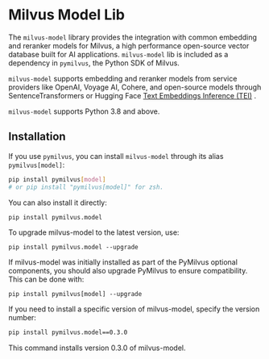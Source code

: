 # Milvus Model Lib

The `milvus-model` library provides the integration with common embedding and reranker models for Milvus, a high performance open-source vector database built for AI applications.  `milvus-model` lib is included as a dependency in `pymilvus`, the Python SDK of Milvus.

`milvus-model` supports embedding and reranker models from service providers like OpenAI, Voyage AI, Cohere, and open-source models through SentenceTransformers or Hugging Face [Text Embeddings Inference (TEI)](https://github.com/huggingface/text-embeddings-inference) .

`milvus-model` supports Python 3.8 and above.

## Installation

If you use `pymilvus`, you can install `milvus-model` through its alias `pymilvus[model]`:
```bash
pip install pymilvus[model] 
# or pip install "pymilvus[model]" for zsh.
```

You can also install it directly:
```bash
pip install pymilvus.model
```

To upgrade milvus-model to the latest version, use:
```
pip install pymilvus.model --upgrade
```
If milvus-model was initially installed as part of the PyMilvus optional components, you should also upgrade PyMilvus to ensure compatibility. This can be done with:
```
pip install pymilvus[model] --upgrade
```
If you need to install a specific version of milvus-model, specify the version number:
```bash
pip install pymilvus.model==0.3.0
```
This command installs version 0.3.0 of milvus-model.




